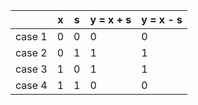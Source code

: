 |        |  x  |  s  |  y = x + s  |  y = x - s  |
|--------|-----|-----|-------------|-------------|
| case 1 |  0  |  0  |      0      |      0      |
| case 2 |  0  |  1  |      1      |      1      |
| case 3 |  1  |  0  |      1      |      1      |
| case 4 |  1  |  1  |      0      |      0      |
